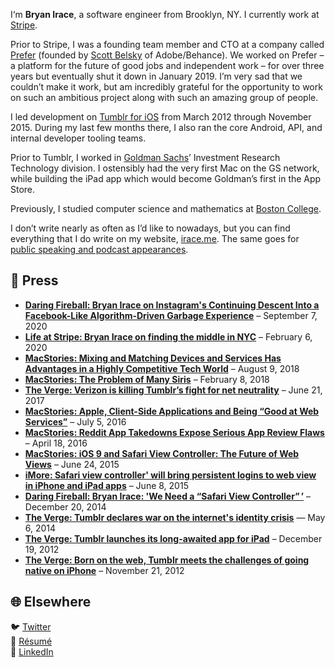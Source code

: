 I‘m **Bryan Irace**, a software engineer from Brooklyn, NY. I currently work at [Stripe](https://stripe.com).

Prior to Stripe, I was a founding team member and CTO at a company called [Prefer](https://angel.co/prefer-2) (founded by [Scott Belsky](https://twitter.com/scottbelsky) of Adobe/Behance). We worked on Prefer – a platform for the future of good jobs and independent work – for over three years but eventually shut it down in January 2019. I’m very sad that we couldn’t make it work, but am incredibly grateful for the opportunity to work on such an ambitious project along with such an amazing group of people.

I led development on [Tumblr for iOS](https://itunes.apple.com/us/app/tumblr/id305343404?mt=8) from March 2012 through November 2015. During my last few months there, I also ran the core Android, API, and internal developer tooling teams.

Prior to Tumblr, I worked in [Goldman Sachs](http://gs.com)’ Investment Research Technology division. I ostensibly had the very first Mac on the GS network, while building the iPad app which would become Goldman’s first in the App Store.

Previously, I studied computer science and mathematics at [Boston College](http://www.bc.edu/schools/cas/cs/).

I don’t write nearly as often as I’d like to nowadays, but you can find everything that I do write on my website, [irace.me](https://irace.me). The same goes for [public speaking and podcast appearances](https://irace.me/talking/).

## 📰 Press

* **[Daring Fireball: Bryan Irace on Instagram's Continuing Descent Into a Facebook-Like Algorithm-Driven Garbage Experience](https://daringfireball.net/linked/2020/09/07/irace-instagram)** – September 7, 2020
* **[Life at Stripe: Bryan Irace on finding the middle in NYC](https://medium.com/life-at-stripe/bryan-irace-on-finding-the-middle-in-nyc-4551dedc9225)** – February 6, 2020
* **[MacStories: Mixing and Matching Devices and Services Has Advantages in a Highly Competitive Tech World](https://www.macstories.net/linked/mixing-and-matching-devices-and-services-has-advantages-in-a-highly-competitive-tech-world/)** – August 9, 2018
* **[MacStories: The Problem of Many Siris](https://www.macstories.net/linked/the-problem-of-many-siris/)** – February 8, 2018
* **[The Verge: Verizon is killing Tumblr’s fight for net neutrality](https://www.theverge.com/2017/6/21/15816974/verizon-tumblr-net-neutrality-internet-politics-david-karp)** – June 21, 2017
* **[MacStories: Apple, Client-Side Applications and Being “Good at Web Services”](https://www.macstories.net/linked/apple-client-side-applications-and-being-good-at-web-services/)** – July 5, 2016
* **[MacStories: Reddit App Takedowns Expose Serious App Review Flaws](https://www.macstories.net/ios/reddit-app-takedowns-expose-serious-app-review-flaws/)** – April 18, 2016
* **[MacStories: iOS 9 and Safari View Controller: The Future of Web Views](https://www.macstories.net/stories/ios-9-and-safari-view-controller-the-future-of-web-views/)** – June 24, 2015
* **[iMore: Safari view controller' will bring persistent logins to web view in iPhone and iPad apps](https://www.imore.com/safari-view-controller-will-bring-persistent-logins-web-view-ios-apps)** – June 8, 2015
* **[Daring Fireball: Bryan Irace: 'We Need a “Safari View Controller” ’](https://daringfireball.net/linked/2014/12/20/irace-safari)** – December 20, 2014
* **[The Verge: Tumblr declares war on the internet's identity crisis](https://www.theverge.com/2014/5/6/5684212/tumblr-declares-war-on-the-internets-identity-crisis)** — May 6, 2014
* **[The Verge: Tumblr launches its long-awaited app for iPad](https://www.theverge.com/2012/12/19/3786308/tumblr-for-ipad)** – December 19, 2012
* **[The Verge: Born on the web, Tumblr meets the challenges of going native on iPhone](https://www.theverge.com/2012/11/21/3675324/tumblr-native-app-iphone)** – November 21, 2012

## 🌐 Elsewhere

🐦 [Twitter](https://twitter.com/irace)  
📄 [Résumé](https://bryanirace.com)  
💼 [LinkedIn](https://www.linkedin.com/in/bryanirace/)  
